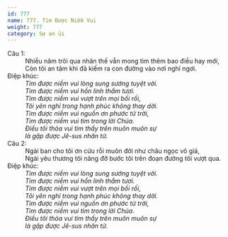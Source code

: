 ```yaml
---
id: 777
name: 777. Tìm Được Niềm Vui
weight: 777
category: Sự an ủi
---
```

<dl><dt>Câu 1:</dt><dd data-verse="1">Nhiều năm trôi qua nhân thế vẫn mong tìm thêm bao điều hay mới, <br/>Còn tôi an tâm khi đã kiếm ra con đường vào nơi nghỉ ngơi. </dd><dt>Điệp khúc:</dt><dd data-chorus="1"><em>Tìm được niềm vui lòng sung sướng tuyệt vời. <br/>Tìm được niềm vui hồn linh thắm tươi. <br/>Tìm được niềm vui vượt trên mọi bối rối, <br/>Tôi yên nghỉ trong hạnh phúc không thay dời. <br/>Tìm được niềm vui nguồn ơn phước từ trời, <br/>Tìm được niềm vui tìm trong lời Chúa. <br/>Điều tôi thỏa vui tìm thấy trên muôn muôn sự <br/>là gặp được Jê-sus nhân từ. </em></dd><dt>Câu 2:</dt><dd data-verse="2">Ngài ban cho tôi ơn cứu rỗi muôn đời như châu ngọc vô giá, <br/>Ngài yêu thương tôi nâng đỡ bước tôi trên đoạn đường tôi vượt qua. </dd><dt>Điệp khúc:</dt><dd data-chorus="1"><em>Tìm được niềm vui lòng sung sướng tuyệt vời. <br/>Tìm được niềm vui hồn linh thắm tươi. <br/>Tìm được niềm vui vượt trên mọi bối rối, <br/>Tôi yên nghỉ trong hạnh phúc không thay dời. <br/>Tìm được niềm vui nguồn ơn phước từ trời, <br/>Tìm được niềm vui tìm trong lời Chúa. <br/>Điều tôi thỏa vui tìm thấy trên muôn muôn sự <br/>là gặp được Jê-sus nhân từ. </em></dd></dl>
